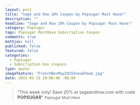 ```yaml
---
layout: post
title: "Sage and Row 20% Coupon by Popsugar Must Have!"
description: ""
headline: "Sage and Row 20% Coupon by Popsugar Must Have!"
category: Popsugar
tags: Popsugar MustHave Subscription Coupon
comments: true
mathjax: null
published: false
featured: false
categories: 
  - Popsugar
  - Subscription box coupons
type: quote
imagefeature: "FrenchBoxMay2015SneakPeak.jpg"
date: 2015-05-19 20:00:00 -08:00
---
```


> "This week only! Save 20% at sageandrow.com with code <b>POPSUGAR</b>"
> <small><cite title="Popsugar Must Have">Popsugar Must Have</cite></small>

